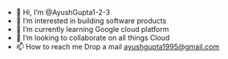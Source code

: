 - 👋 Hi, I’m @AyushGupta1-2-3
- 👀 I’m interested in building software products
- 🌱 I’m currently learning Google cloud platform
- 💞️ I’m looking to collaborate on all things Cloud
- 📫 How to reach me Drop a mail ayushgupta1995@gmail.com

<!---
AyushGupta1-2-3/AyushGupta1-2-3 is a ✨ special ✨ repository because its `README.md` (this file) appears on your GitHub profile.
You can click the Preview link to take a look at your changes.
--->
